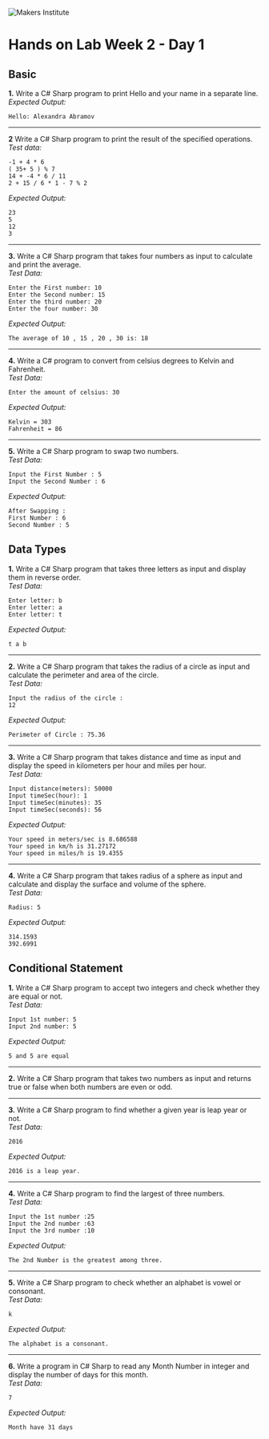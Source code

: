 ![Makers Institute](https://makersinstitute.id/img/logo-makersinstitute.png)

# Hands on Lab Week 2 - Day 1

## <a name="lab1"></a>Basic

**1.** Write a C# Sharp program to print Hello and your name in a separate line.     
*Expected Output:*
```
Hello: Alexandra Abramov
```

---

**2** Write a C# Sharp program to print the result of the specified operations.     
*Test data:*
```
-1 + 4 * 6 
( 35+ 5 ) % 7 
14 + -4 * 6 / 11 
2 + 15 / 6 * 1 - 7 % 2
```
*Expected Output:*
```
23
5
12
3
```

---

**3.** Write a C# Sharp program that takes four numbers as input to calculate and print the average.    
*Test Data:*
```
Enter the First number: 10 
Enter the Second number: 15 
Enter the third number: 20 
Enter the four number: 30 
```
*Expected Output:*
```
The average of 10 , 15 , 20 , 30 is: 18
```

---

**4.** Write a C# program to convert from celsius degrees to Kelvin and Fahrenheit.     
*Test Data:*
```
Enter the amount of celsius: 30
```
*Expected Output:*
```
Kelvin = 303
Fahrenheit = 86
```

---

**5.** Write a C# Sharp program to swap two numbers.     
*Test Data:*
```
Input the First Number : 5
Input the Second Number : 6
```
*Expected Output:*
```
After Swapping :
First Number : 6 
Second Number : 5 
```

## <a name="lab2"></a>Data Types

**1.** Write a C# Sharp program that takes three letters as input and display them in reverse order.    
*Test Data:*
```
Enter letter: b 
Enter letter: a
Enter letter: t
```
*Expected Output:*
```
t a b
```

---

**2.** Write a C# Sharp program that takes the radius of a circle as input and calculate the perimeter and area of the circle.    
*Test Data:*
```
Input the radius of the circle :
12 
```
*Expected Output:*
```
Perimeter of Circle : 75.36
```

---

**3.** Write a C# Sharp program that takes distance and time as input and display the speed in kilometers per hour and miles per hour.    
*Test Data:*
```
Input distance(meters): 50000 
Input timeSec(hour): 1 
Input timeSec(minutes): 35
Input timeSec(seconds): 56
```
*Expected Output:*
```
Your speed in meters/sec is 8.686588
Your speed in km/h is 31.27172 
Your speed in miles/h is 19.4355
```

---

**4.** Write a C# Sharp program that takes radius of a sphere as input and calculate and display the surface and volume of the sphere.    
*Test Data:*
```
Radius: 5 
```
*Expected Output:*
```
314.1593
392.6991 
```

## <a name="lab3"></a>Conditional Statement

**1.** Write a C# Sharp program to accept two integers and check whether they are equal or not.    
*Test Data:*
```
Input 1st number: 5 
Input 2nd number: 5 
```
*Expected Output:*
```
5 and 5 are equal 
```

---

**2.** Write a C# Sharp program that takes two numbers as input and returns true or false when both numbers are even or odd.

---

**3.** Write a C# Sharp program to find whether a given year is leap year or not.    
*Test Data:*
```
2016
```
*Expected Output:*
```
2016 is a leap year.
```

---

**4.** Write a C# Sharp program to find the largest of three numbers.    
*Test Data:*
```
Input the 1st number :25 
Input the 2nd number :63 
Input the 3rd number :10 
```
*Expected Output:*
```
The 2nd Number is the greatest among three.
```

---

**5.** Write a C# Sharp program to check whether an alphabet is vowel or consonant.    
*Test Data:*
```
k
```
*Expected Output:*
```
The alphabet is a consonant.
```

---

**6.** Write a program in C# Sharp to read any Month Number in integer and display the number of days for this month.    
*Test Data:*
```
7
```
*Expected Output:*
```
Month have 31 days
```
